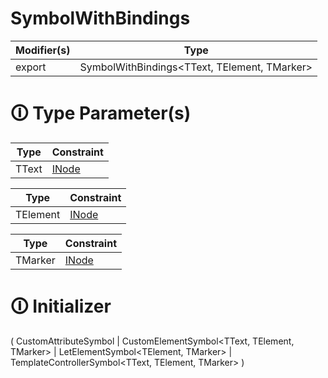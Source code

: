 # SymbolWithBindings

| Modifier(s)                            | Type                     |
|----------------------------------------|--------------------------|
| export | SymbolWithBindings&lt;TText, TElement, TMarker&gt; |

# &#128712; Type Parameter(s)

| Type  | Constraint                                                                           |
| ----- | ------------------------------------------------------------------------------------ |
| TText | [INode](https://hamedfathi.gitbook.io/aurelia-2-doc-api/runtime/interface/dom/inode) |

| Type     | Constraint                                                                           |
| -------- | ------------------------------------------------------------------------------------ |
| TElement | [INode](https://hamedfathi.gitbook.io/aurelia-2-doc-api/runtime/interface/dom/inode) |

| Type    | Constraint                                                                           |
| ------- | ------------------------------------------------------------------------------------ |
| TMarker | [INode](https://hamedfathi.gitbook.io/aurelia-2-doc-api/runtime/interface/dom/inode) |

# &#128712; Initializer

(
CustomAttributeSymbol |
CustomElementSymbol<TText, TElement, TMarker> |
LetElementSymbol<TElement, TMarker> |
TemplateControllerSymbol<TText, TElement, TMarker>
)
